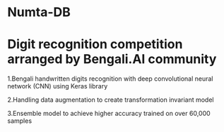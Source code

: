 # Numta-DB
# Digit recognition competition arranged by Bengali.AI community
1.Bengali handwritten digits recognition with deep convolutional neural network (CNN) using Keras library

2.Handling data augmentation to create transformation invariant model

3.Ensemble model to achieve higher accuracy trained on over 60,000 samples

